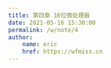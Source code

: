 ```yaml
---
title: 第四章 16位微处理器
date: 2021-05-16 15:30:00
permalink: /w/note/4
author: 
    name: eric
    href: https://wfmiss.cn
---
```

